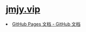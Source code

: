 # [jmjy.vip](https://jmjy.vip)

<li><a href="https://docs.github.com/zh/pages">GitHub Pages 文档 - GitHub 文档</a></li>
